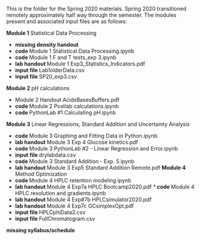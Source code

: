 

This is the folder for the Spring 2020 materials. Spring 2020 transitioned remotely approximately half way through the semester.
The modules present and associated input files are as follows:

<b> Module 1 </b> Statistical Data Processing
* <b> missing density handout </b>
* <b> code </b> Module 1 Statistical Data Processing.ipynb
* <b> code </b> Module 1 F and T tests_exp 3.ipynb
* <b> lab handout </b> Module 1 Exp3_Statistics_Indicators.pdf
* <b> input file </b> Lab1olderData.csv
* <b> input file </b> SP20_exp3.csv

<b> Module 2 </b> pH calculations

* Module 2 Handout AcidsBasesBuffers.pdf
* <b> code </b> Module 2 Postlab calculations.ipynb
* <b> code </b> PythonLab #1 Calculating pH.ipynb

<b> Module 3 </b> Linear Regressions, Standard Addition and Uncertainty Analysis

* <b> code </b> Module 3 Graphing and Fitting Data in Python.ipynb
* <b> lab handout </b> Module 3 Exp 4 Glucose kinetics.pdf
* <b> code </b> Module 3 PythonLab #2 - Linear Regression and Error.ipynb
* <b> input file </b> drylabdata.csv
* <b> code </b> Module 3 Standard Addition - Exp. 5.ipynb
* <b> lab handout </b> Module 3 Exp5 Standard Addition Remote.pdf
<b> Module 4 </b> Method Optimization
* <b> code </b> Module 4 HPLC retention modeling.ipynb
* <b> lab handout </b> Module 4 Exp7a HPLC Bootcamp2020.pdf
*<b> code </b> Module 4 HPLC resolution and gradients.ipynb
* <b> lab handout </b> Module 4 Exp#7b HPLCsimulator2020.pdf
* <b> lab handout </b> Module 4 Exp7c GCsimplexOpt.pdf
* <b> input file </b> HPLCphiData2.csv
* <b> input file </b> FullChromatogram.csv
    
<b> missing syllabus/schedule </b>

